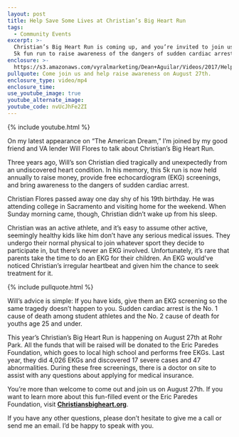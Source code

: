 ```yaml
---
layout: post
title: Help Save Some Lives at Christian’s Big Heart Run
tags:
  - Community Events
excerpt: >-
  Christian’s Big Heart Run is coming up, and you’re invited to join us for this
  5k fun run to raise awareness of the dangers of sudden cardiac arrest.
enclosure: >-
  https://s3.amazonaws.com/vyralmarketing/Dean+Aguilar/Videos/2017/Help+Save+Some+Lives+at+Christians+Big+Heart+Run+-+San+Diego+Real+Estate+Agent.mp4
pullquote: Come join us and help raise awareness on August 27th.
enclosure_type: video/mp4
enclosure_time:
use_youtube_image: true
youtube_alternate_image:
youtube_code: nvUcJhFe2ZI
---
```



{% include youtube.html %}

On my latest appearance on “The American Dream,” I’m joined by my good friend and VA lender Will Flores to talk about Christian’s Big Heart Run.

Three years ago, Will’s son Christian died tragically and unexpectedly from an undiscovered heart condition. In his memory, this 5k run is now held annually to raise money, provide free echocardiogram (EKG) screenings, and bring awareness to the dangers of sudden cardiac arrest.

Christian Flores passed away one day shy of his 19th birthday. He was attending college in Sacramento and visiting home for the weekend. When Sunday morning came, though, Christian didn’t wake up from his sleep.

Christian was an active athlete, and it’s easy to assume other active, seemingly healthy kids like him don’t have any serious medical issues. They undergo their normal physical to join whatever sport they decide to participate in, but there’s never an EKG involved. Unfortunately, it’s rare that parents take the time to do an EKG for their children. An EKG would’ve noticed Christian’s irregular heartbeat and given him the chance to seek treatment for it.

{% include pullquote.html %}

Will’s advice is simple: If you have kids, give them an EKG screening so the same tragedy doesn’t happen to you. Sudden cardiac arrest is the No. 1 cause of death among student athletes and the No. 2 cause of death for youths age 25 and under.

This year’s Christian’s Big Heart Run is happening on August 27th at Rohr Park. All the funds that will be raised will be donated to the Eric Paredes Foundation, which goes to local high school and performs free EKGs. Last year, they did 4,026 EKGs and discovered 17 severe cases and 47 abnormalities. During these free screenings, there is a doctor on site to assist with any questions about applying for medical insurance.

You’re more than welcome to come out and join us on August 27th. If you want to learn more about this fun-filled event or the Eric Paredes Foundation, visit **[Christiansbigheart.org](https://www.cristiansbigheart.org/)**.

If you have any other questions, please don’t hesitate to give me a call or send me an email. I’d be happy to speak with you.